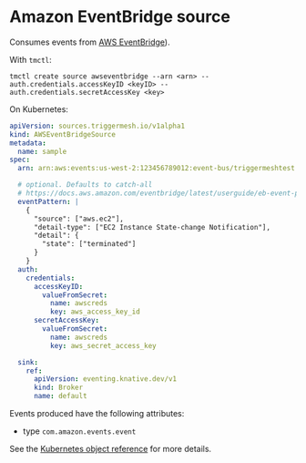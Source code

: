 # Amazon EventBridge source

Consumes events from [AWS EventBridge](https://aws.amazon.com/eventbridge/)).

With `tmctl`:

```
tmctl create source awseventbridge --arn <arn> --auth.credentials.accessKeyID <keyID> --auth.credentials.secretAccessKey <key>
```

On Kubernetes:

```yaml
apiVersion: sources.triggermesh.io/v1alpha1
kind: AWSEventBridgeSource
metadata:
  name: sample
spec:
  arn: arn:aws:events:us-west-2:123456789012:event-bus/triggermeshtest

  # optional. Defaults to catch-all
  # https://docs.aws.amazon.com/eventbridge/latest/userguide/eb-event-patterns.html
  eventPattern: |
    {
      "source": ["aws.ec2"],
      "detail-type": ["EC2 Instance State-change Notification"],
      "detail": {
        "state": ["terminated"]
      }
    }
  auth:
    credentials:
      accessKeyID:
        valueFromSecret:
          name: awscreds
          key: aws_access_key_id
      secretAccessKey:
        valueFromSecret:
          name: awscreds
          key: aws_secret_access_key

  sink:
    ref:
      apiVersion: eventing.knative.dev/v1
      kind: Broker
      name: default
```

Events produced have the following attributes:

* type `com.amazon.events.event`

See the [Kubernetes object reference](../../reference/sources/#sources.triggermesh.io/v1alpha1.AWSEventBridgeSource) for more details.
